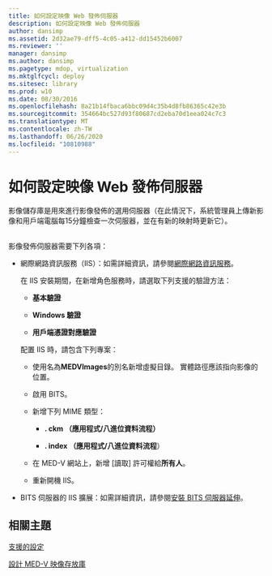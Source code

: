 ```yaml
---
title: 如何設定映像 Web 發佈伺服器
description: 如何設定映像 Web 發佈伺服器
author: dansimp
ms.assetid: 2d32ae79-dff5-4c05-a412-dd15452b6007
ms.reviewer: ''
manager: dansimp
ms.author: dansimp
ms.pagetype: mdop, virtualization
ms.mktglfcycl: deploy
ms.sitesec: library
ms.prod: w10
ms.date: 08/30/2016
ms.openlocfilehash: 8a21b14fbaca6bbc09d4c35b4d8fb86365c42e3b
ms.sourcegitcommit: 354664bc527d93f80687cd2eba70d1eea024c7c3
ms.translationtype: MT
ms.contentlocale: zh-TW
ms.lasthandoff: 06/26/2020
ms.locfileid: "10810988"
---
```

# 如何設定映像 Web 發佈伺服器


影像儲存庫是用來進行影像發佈的選用伺服器（在此情況下，系統管理員上傳新影像和用戶端電腦每15分鐘檢查一次伺服器，並在有新的映射時更新它）。

## <a href="" id="bkmk-configuringanimagereporitoryusingiis"></a>


影像發佈伺服器需要下列各項：

-   網際網路資訊服務（IIS）：如需詳細資訊，請參閱[網際網路資訊服務](https://go.microsoft.com/fwlink/?LinkId=142995)。

    在 IIS 安裝期間，在新增角色服務時，請選取下列支援的驗證方法：

    -   **基本驗證**

    -   **Windows 驗證**

    -   **用戶端憑證對應驗證**

    配置 IIS 時，請包含下列專案：

    -   使用名為**MEDVImages**的別名新增虛擬目錄。 實體路徑應該指向影像的位置。

    -   啟用 BITS。

    -   新增下列 MIME 類型：

        -   **. ckm （應用程式/八進位資料流程）**

        -   **. index （應用程式/八進位資料流程**）

    -   在 MED-V 網站上，新增 [讀取] 許可權給**所有人**。

    -   重新開機 IIS。

-   BITS 伺服器的 IIS 擴展：如需詳細資訊，請參閱[安裝 BITS 伺服器延伸](https://go.microsoft.com/fwlink/?LinkId=142996)。

## 相關主題


[支援的設定](supported-configurationsmedv-orientation.md)

[設計 MED-V 映像存放庫](design-the-med-v-image-repositories.md)

 

 





